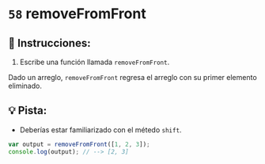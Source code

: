 # `58` removeFromFront

## 📝 Instrucciones:

1. Escribe una función llamada `removeFromFront`.

Dado un arreglo, `removeFromFront` regresa el arreglo con su primer elemento eliminado.

## :bulb: Pista:

* Deberías estar familiarizado con el métedo `shift`.

```Javascript
var output = removeFromFront([1, 2, 3]);
console.log(output); // --> [2, 3]
```